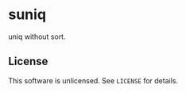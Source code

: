suniq
=====

uniq without sort.


License
--------

This software is unlicensed. See `LICENSE` for details.
